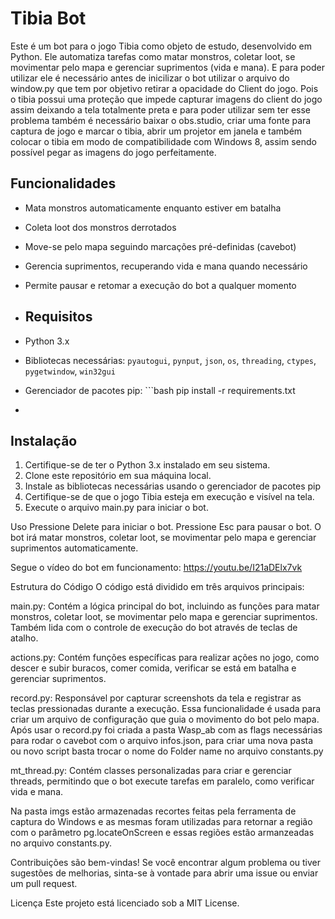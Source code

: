 # Tibia Bot

Este é um bot para o jogo Tibia como objeto de estudo, desenvolvido em Python. Ele automatiza tarefas como matar monstros, coletar loot, se movimentar pelo mapa e gerenciar suprimentos (vida e mana). E para poder utilizar ele é necessário antes de inicilizar o bot utilizar o arquivo do window.py que tem por objetivo retirar a opacidade do Client do jogo. Pois o tibia possui uma proteção que impede capturar imagens do client do jogo assim deixando a tela totalmente preta e para poder utilizar sem ter esse problema também é necessário baixar o obs.studio, criar uma fonte para captura de jogo e marcar o tibia, abrir um projetor em janela e também colocar o tibia em modo de compatibilidade com Windows 8, assim sendo possível pegar as imagens do jogo perfeitamente.

## Funcionalidades

- Mata monstros automaticamente enquanto estiver em batalha
- Coleta loot dos monstros derrotados
- Move-se pelo mapa seguindo marcações pré-definidas (cavebot)
- Gerencia suprimentos, recuperando vida e mana quando necessário
- Permite pausar e retomar a execução do bot a qualquer momento

- ## Requisitos

- Python 3.x
- Bibliotecas necessárias: `pyautogui`, `pynput`, `json`, `os`, `threading`, `ctypes`, `pygetwindow`, `win32gui`
- Gerenciador de pacotes pip: ```bash
pip install -r requirements.txt
- 

## Instalação

1. Certifique-se de ter o Python 3.x instalado em seu sistema.
2. Clone este repositório em sua máquina local.
3. Instale as bibliotecas necessárias usando o gerenciador de pacotes pip
4. Certifique-se de que o jogo Tibia esteja em execução e visível na tela.
5. Execute o arquivo main.py para iniciar o bot.

Uso
Pressione Delete para iniciar o bot.
Pressione Esc para pausar o bot.
O bot irá matar monstros, coletar loot, se movimentar pelo mapa e gerenciar suprimentos automaticamente.

Segue o vídeo do bot em funcionamento: https://youtu.be/I21aDElx7vk

Estrutura do Código
O código está dividido em três arquivos principais:

main.py: Contém a lógica principal do bot, incluindo as funções para matar monstros, coletar loot, se movimentar pelo mapa e gerenciar suprimentos. Também lida com o controle de execução do bot através de teclas de atalho.

actions.py: Contém funções específicas para realizar ações no jogo, como descer e subir buracos, comer comida, verificar se está em batalha e gerenciar suprimentos.

record.py: Responsável por capturar screenshots da tela e registrar as teclas pressionadas durante a execução. Essa funcionalidade é usada para criar um arquivo de configuração que guia o movimento do bot pelo mapa. Após usar o record.py foi criada a pasta Wasp_ab com as flags necessárias para rodar o cavebot com o arquivo infos.json, para criar uma nova pasta ou novo script basta trocar o nome do Folder name no arquivo constants.py 

mt_thread.py: Contém classes personalizadas para criar e gerenciar threads, permitindo que o bot execute tarefas em paralelo, como verificar vida e mana.

Na pasta imgs estão armazenadas recortes feitas pela ferramenta de captura do Windows e as mesmas foram utilizadas  para retornar a região com o parâmetro pg.locateOnScreen e essas regiões estão armanzeadas no arquivo constants.py.

Contribuições são bem-vindas! Se você encontrar algum problema ou tiver sugestões de melhorias, sinta-se à vontade para abrir uma issue ou enviar um pull request.

Licença
Este projeto está licenciado sob a MIT License.

